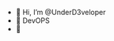 - 👋 Hi, I’m @UnderD3veloper
- 👀 DevOPS
- 🌱 

<!---
UnderD3veloper/UnderD3veloper is a ✨ special ✨ repository because its `README.md` (this file) appears on your GitHub profile.
You can click the Preview link to take a look at your changes.
--->
